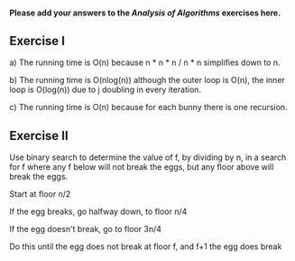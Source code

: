 #### Please add your answers to the ***Analysis of  Algorithms*** exercises here.

## Exercise I

a) The running time is O(n) because n * n * n / n * n simplifies down to n.


b) The running time is O(nlog(n)) although the outer loop is O(n), the inner loop is O(log(n)) due to j doubling in every iteration.


c) The running time is O(n) because for each bunny there is one recursion.

## Exercise II

Use binary search to determine the value of f, by dividing by n, in a search for f where any f below will not break the eggs, but any floor above will break the eggs.

Start at floor n/2

If the egg breaks, go halfway down, to floor n/4

If the egg doesn't break, go to floor 3n/4

Do this until the egg does not break at floor f, and f+1 the egg does break
